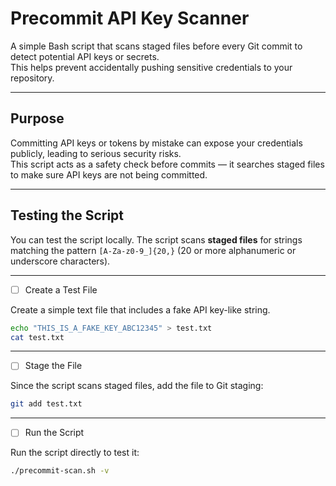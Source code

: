 # Precommit API Key Scanner

A simple Bash script that scans staged files before every Git commit to detect potential API keys or secrets.  
This helps prevent accidentally pushing sensitive credentials to your repository.

---

## Purpose

Committing API keys or tokens by mistake can expose your credentials publicly, leading to serious security risks.  
This script acts as a safety check before commits — it searches staged files to make sure API keys are not being committed.

---

## Testing the Script

You can test the script locally. 
The script scans **staged files** for strings matching the pattern `[A-Za-z0-9_]{20,}` (20 or more alphanumeric or underscore characters).

---

- [ ] Create a Test File

Create a simple text file that includes a fake API key-like string.

```bash
echo "THIS_IS_A_FAKE_KEY_ABC12345" > test.txt
cat test.txt
```
---

- [ ] Stage the File

Since the script scans staged files, add the file to Git staging:

```bash 
git add test.txt
```
---

- [ ] Run the Script

Run the script directly to test it:

```bash
./precommit-scan.sh -v
```



